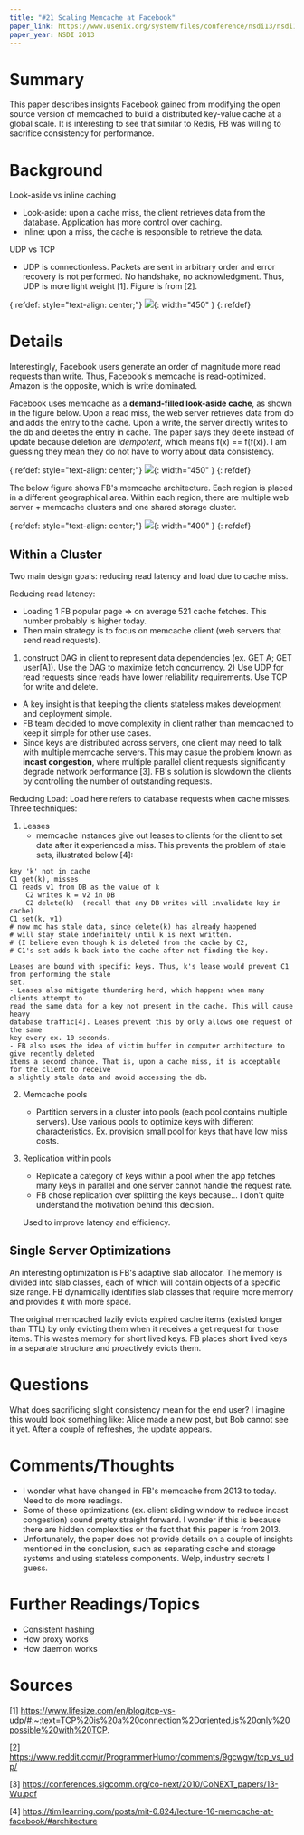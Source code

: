 ```yaml
---
title: "#21 Scaling Memcache at Facebook"
paper_link: https://www.usenix.org/system/files/conference/nsdi13/nsdi13-final170_update.pdf
paper_year: NSDI 2013
---
```


# Summary
This paper describes insights Facebook gained from modifying the open source version of 
memcached to build a distributed key-value cache at a global scale. It is interesting to see
that similar to Redis, FB was willing to sacrifice consistency for performance.

# Background
Look-aside vs inline caching
- Look-aside: upon a cache miss, the client retrieves data from the database. Application has more 
control over caching.
- Inline: upon a miss, the cache is responsible to retrieve the data. 

UDP vs TCP
- UDP is connectionless. Packets are sent in arbitrary order and error recovery is not performed.
No handshake, no acknowledgment. Thus, UDP is more light weight [1]. Figure is from [2].

{:refdef: style="text-align: center;"}
![](/assets/images/posts/memcache_fb/udp.png){: width="450" }
{: refdef}

# Details
Interestingly, Facebook users generate an order of magnitude more read requests than write.
Thus, Facebook's memcache is read-optimized. Amazon is the opposite, which is write dominated. 

Facebook uses memcache as a **demand-filled look-aside cache**, as shown in the figure below.
Upon a read miss, the web server retrieves data from db and adds the entry to the cache.
Upon a write, the server directly writes to the db and deletes the entry in cache. The paper 
says they delete instead of update because deletion are *idempotent*, which means f(x) == f(f(x)).
I am guessing they mean they do not have to worry about data consistency.

{:refdef: style="text-align: center;"}
![](/assets/images/posts/memcache_fb/fig1.png){: width="450" }
{: refdef}

The below figure shows FB's memcache architecture. Each region is placed in a different
geographical area. Within each region, there are multiple web server + memcache clusters and 
one shared storage cluster. 

{:refdef: style="text-align: center;"}
![](/assets/images/posts/memcache_fb/fig2.png){: width="400" }
{: refdef}

## Within a Cluster
Two main design goals: reducing read latency and load due to cache miss.

Reducing read latency:
- Loading 1 FB popular page => on average 521 cache fetches. This number probably is higher today.
- Then main strategy is to focus on memcache client (web servers that send read requests). 
1) construct DAG in client to represent data dependencies (ex. GET A; GET user[A]). 
Use the DAG to maximize fetch concurrency. 2) Use UDP for read requests since reads have lower
reliability requirements. Use TCP for write and delete.
- A key insight is that keeping the clients stateless makes development and deployment simple.
- FB team decided to move complexity in client rather than memcached to keep it simple for other 
use cases.
- Since keys are distributed across servers, one client may need to talk with multiple memcache 
servers. This may casue the problem known as **incast congestion**, where multiple parallel client
requests significantly degrade network performance [3]. FB's solution is slowdown the clients
by controlling the number of outstanding requests.

Reducing Load: Load here refers to database requests when cache misses. Three techniques:
1. Leases
    - memcache instances give out leases to clients for the client to set data after it 
    experienced a miss. This prevents the problem of stale sets, illustrated below [4]:
```
key 'k' not in cache
C1 get(k), misses
C1 reads v1 from DB as the value of k
    C2 writes k = v2 in DB
    C2 delete(k)  (recall that any DB writes will invalidate key in cache)
C1 set(k, v1)
# now mc has stale data, since delete(k) has already happened
# will stay stale indefinitely until k is next written.
# (I believe even though k is deleted from the cache by C2, 
# C1's set adds k back into the cache after not finding the key.
```
    Leases are bound with specific keys. Thus, k's lease would prevent C1 from performing the stale 
    set.
    - Leases also mitigate thundering herd, which happens when many clients attempt to 
    read the same data for a key not present in the cache. This will cause heavy 
    database traffic[4]. Leases prevent this by only allows one request of the same 
    key every ex. 10 seconds.
    - FB also uses the idea of victim buffer in computer architecture to give recently deleted
    items a second chance. That is, upon a cache miss, it is acceptable for the client to receive
    a slightly stale data and avoid accessing the db.
2. Memcache pools
    - Partition servers in a cluster into pools (each pool contains multiple servers).
    Use various pools to optimize keys with different characteristics. Ex. provision small pool
    for keys that have low miss costs.
3. Replication within pools
    - Replicate a category of keys within a pool when the app fetches many keys in parallel and
    one server cannot handle the request rate.
    - FB chose replication over splitting the keys because... I don't quite understand the 
    motivation behind this decision.

    Used to improve latency and efficiency.

## Single Server Optimizations
An interesting optimization is FB's adaptive slab allocator. The memory is divided into slab 
classes, each of which will contain objects of a specific size range. FB dynamically identifies
slab classes that require more memory and provides it with more space.

The original memcached lazily evicts expired cache items (existed longer than TTL) by only 
evicting them when it receives a get request for those items. This wastes memory for 
short lived keys. FB places short lived keys in a separate structure and proactively evicts
them. 

# Questions
What does sacrificing slight consistency mean for the end user? I imagine this would look 
something like: Alice made a new post, but Bob cannot see it yet. After a couple of refreshes,
the update appears.

# Comments/Thoughts
- I wonder what have changed in FB's memcache from 2013 to today. Need to do more readings.
- Some of these optimizations (ex. client sliding window to reduce incast congestion) sound 
pretty straight forward. I wonder if this is because there are hidden complexities or the
fact that this paper is from 2013.
- Unfortunately, the paper does not provide details on a couple of insights mentioned in the
conclusion, such as separating cache and storage systems and using stateless components. Welp,
industry secrets I guess.

# Further Readings/Topics
- Consistent hashing
- How proxy works
- How daemon works

# Sources
[1] https://www.lifesize.com/en/blog/tcp-vs-udp/#:~:text=TCP%20is%20a%20connection%2Doriented,is%20only%20possible%20with%20TCP.

[2] https://www.reddit.com/r/ProgrammerHumor/comments/9gcwgw/tcp_vs_udp/

[3] https://conferences.sigcomm.org/co-next/2010/CoNEXT_papers/13-Wu.pdf

[4] https://timilearning.com/posts/mit-6.824/lecture-16-memcache-at-facebook/#architecture
